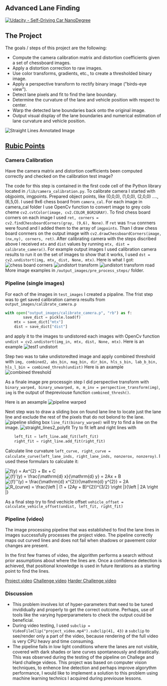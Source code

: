 ## Advanced Lane Finding
[![Udacity - Self-Driving Car NanoDegree](https://s3.amazonaws.com/udacity-sdc/github/shield-carnd.svg)](http://www.udacity.com/drive)

The Project
---

The goals / steps of this project are the following:

* Compute the camera calibration matrix and distortion coefficients given a set of chessboard images.
* Apply a distortion correction to raw images.
* Use color transforms, gradients, etc., to create a thresholded binary image.
* Apply a perspective transform to rectify binary image ("birds-eye view").
* Detect lane pixels and fit to find the lane boundary.
* Determine the curvature of the lane and vehicle position with respect to center.
* Warp the detected lane boundaries back onto the original image.
* Output visual display of the lane boundaries and numerical estimation of lane curvature and vehicle position.

![Straight Lines Annotated Image](/output_images/example/straight_lines1_annotated.png "Straight Lines Annotated Image")

## [Rubic Points](https://review.udacity.com/#!/rubrics/476/view)
### Camera Calibration
Have the camera matrix and distortion coefficients been computed correctly and checked on the calibration test image?

The code for this step is contained in the first code cell of the Python library located in `/lib/camera_calibration.py`.
To calibrate camera I started with objpoints, imgpoints. Prepared object points, like (0,0,0), (1,0,0), (2,0,0) ....,(6,5,0). I used 9x6 chess board from `camera_cal`. For each image in camera_cal folder I use OpenCv function to convert image to grey colo cheme `cv2.cvtColor(image, cv2.COLOR_BGR2GRAY)`. To find chess board corners on each image I used `ret, corners = cv2.findChessboardCorners(gray, (9,6), None)`. If `ret` was `True` conrners were found and I added them to the array of `imgpoints`. Than I draw chess board conrners on the output image with `cv2.drawChessboardCorners(image, (nx,ny), corners, ret)`. After calibrating camera with the steps discribed above I received `mtx` and `dist` values by running `mtx, dist = calibrate_camera()`. For example output images I used calibration camera results to run it on the set of images to show that it works, I used `dst = cv2.undistort(img, mtx, dist, None, mtx)`. Here is what I got:
![chess board corners](/output_images/pre_process_steps/corners_found11.jpg "Chess board corners")
![undistort transform](/output_images/pre_process_steps/undistort_calibration11.jpg "Undistort Transform")
![undistort transform road](/output_images/pre_process_steps/undistort_transform.jpg "Undistort Transform Real Road Lane Lines")
More image examples in `/output_images/pre_process_steps/` folder.
### Pipeline (single images)
For each of the images in `test_images` I created a pipaline. The frist step was to get saved calibration camera results from `output_images/calibrate_camera.p` 
```python
with open("output_images/calibrate_camera.p", "rb") as f:
        save_dict = pickle.load(f)
    mtx = save_dict["mtx"]
    dist = save_dict["dist"]
```
and apply it to the images to undistored each images with OpenCv function `undist = cv2.undistort(img_in, mtx, dist, None, mtx)`.
Here is an example ![test1 undistort](/output_images/example/test1_undistort.png)

Step two was to take undistoredted image and apply combined threshold with `img, combined2, abs_bin, mag_bin, dir_bin, hls_s_bin, lab_b_bin, hls_l_bin = combined_thresh(undist)`
Here is an axample ![combined threshold](output_images/combined_threshold.jpg "Apply Combined threshold")

As a finale image pre processgin step I did perspective transform with `binary_warped, binary_unwarped, m, m_inv = perspective_transform(img)`, `img` is the output of thepreviouse function `combined_thresh()`.

Here is an aexample ![pipeline warped](/output_images/pipeline_warped.jpg "Perspective transform")

Next step was to draw a sliding box on found lane line to locate just the lane line and exclude the rest of the pixels that do not belond to the lane.
![pipeline sliding box](/output_images/pipeline_sliding_box.jpg "Line finding, sliding box")
`line_fit(binary_warped)` will try to find a line on the image. 
![straight_lines2_polyfit](/output_images/example/straight_lines2_polyfit.png "Polyfit cunstion on straight lanes")
Try to fit left and right lines with
```python
    left_fit = left_line.add_fit(left_fit)
    right_fit = right_line.add_fit(right_fit)
```

Calculate line curvature `left_curve, right_curve = calculate_curve(left_lane_inds, right_lane_inds, nonzerox, nonzeroy)`.
I used these formulars to calculate it: 

<img src="http://latex.codecogs.com/gif.latex?f(y)&space;=&space;Ax^{2}&space;&plus;&space;Bx&space;&plus;&space;C" title="f(y) = Ax^{2} + Bx + C" />

<img src="http://latex.codecogs.com/gif.latex?{f}'(y)&space;=&space;\frac{\mathrm{d}&space;x}{\mathrm{d}&space;y}&space;=&space;2Ax&space;&plus;&space;B" title="{f}'(y) = \frac{\mathrm{d} x}{\mathrm{d} y} = 2Ax + B" />

<img src="http://latex.codecogs.com/gif.latex?{f}''(y)&space;=&space;\frac{\mathrm{d}&space;x^{2}}{\mathrm{d}&space;y^{2}}&space;=&space;2A" title="{f}''(y) = \frac{\mathrm{d} x^{2}}{\mathrm{d} y^{2}} = 2A" />

<img src="http://latex.codecogs.com/gif.latex?R_{curve}&space;=&space;\frac{\left&space;|&space;(1&space;&plus;&space;(2Ay&space;&plus;&space;B)^{2})^{3/2}&space;\right&space;|}{\left&space;|&space;2A&space;\right&space;|}" title="R_{curve} = \frac{\left | (1 + (2Ay + B)^{2})^{3/2} \right |}{\left | 2A \right |}" />

As a final step try to find vechicle offset `vehicle_offset = calculate_vehicle_offset(undist, left_fit, right_fit)`

### Pipeline (video)
The image processing pipeline that was established to find the lane lines in images successfully processes the project video. The pipeline correctly maps out curved lines and does not fail when shadows or pavement color changes are present.

In the first few frames of video, the algorithm performs a search without prior assumptions about where the lines are. Once a confidence detection is achieved, that positional knowledge is used in future iterations as a starting point to find the lines.

[Project video](/output_images/video/project_video_output.mp4)
[Challenge video](/output_images/video/challenge_video_output.mp4)
[Harder Challenge video](/output_images/video/harder_challenge_video_output.mp4)

### Discussion
*  This problem involves lot of hyper-parameters that need to be tuned invididually and properly to get the correct outcome. Perhaps, use of tools like the varying hyperparameters to check the output could be beneficial.
*  During video testing, I used `subclip = VideoFileClip("project_video.mp4").subclip(41, 43)` a `subclip` to see/render only a part of the video, because rendering of the full video is very CPU heavy and time consuming.
*  The pipeline fails in low light conditions where the lanes are not visible, covered with dark shades or lane curves spontaneously and drastically. This was observed during the testing of the pipeline on Challege and Hard challege videos.
This project was based on computer vision techniques, to enhence line detection and perhaps improve algorythm performance, I would like to implement a solution to this problem using machine learning technics I acquired during previouse lessons.